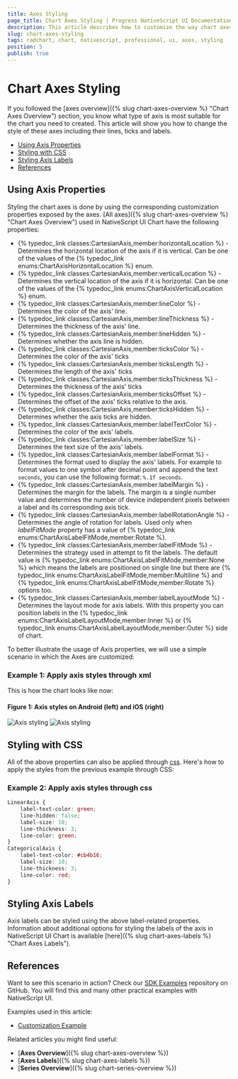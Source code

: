 ```yaml
---
title: Axes Styling
page_title: Chart Axes Styling | Progress NativeScript UI Documentation
description: This article describes how to customize the way chart axes look.
slug: chart-axes-styling
tags: radchart, chart, nativescript, professional, ui, axes, styling
position: 5
publish: true
---
```


# Chart Axes Styling

If you followed the [axes overview]({% slug chart-axes-overview %} "Chart Axes Overview") section, you know what type of axis is most suitable for the chart you need to created. This article will show you how to change the style of these axes including their lines, ticks and labels.

* [Using Axis Properties](#using-axis-properties)
* [Styling with CSS](#styling-with-css)
* [Styling Axis Labels](#styling-axis-labels)
* [References](#references)

## Using Axis Properties

Styling the chart axes is done by using the corresponding customization properties exposed by the axes. [All axes]({% slug chart-axes-overview %} "Chart Axes Overview") used in NativeScript UI Chart have the following properties:

* {% typedoc_link classes:CartesianAxis,member:horizontalLocation %} - Determines the horizontal location of the axis if it is vertical. Can be one of the values of the {% typedoc_link enums:ChartAxisHorizontalLocation %} enum.
* {% typedoc_link classes:CartesianAxis,member:verticalLocation %} - Determines the vertical location of the axis if it is horizontal. Can be one of the values of the {% typedoc_link enums:ChartAxisVerticalLocation %} enum.
* {% typedoc_link classes:CartesianAxis,member:lineColor %} - Determines the color of the axis' line.
* {% typedoc_link classes:CartesianAxis,member:lineThickness %} - Determines the thickness of the axis' line.
* {% typedoc_link classes:CartesianAxis,member:lineHidden %} - Determines whether the axis line is hidden.
* {% typedoc_link classes:CartesianAxis,member:ticksColor %} - Determines the color of the axis' ticks
* {% typedoc_link classes:CartesianAxis,member:ticksLength %} - Determines the length of the axis' ticks
* {% typedoc_link classes:CartesianAxis,member:ticksThickness %} - Determines the thickness of the axis' ticks
* {% typedoc_link classes:CartesianAxis,member:ticksOffset %} - Determines the offset of the axis' ticks relative to the axis.
* {% typedoc_link classes:CartesianAxis,member:ticksHidden %} - Determines whether the axis ticks are hidden.
* {% typedoc_link classes:CartesianAxis,member:labelTextColor %} - Determines the color of the axis' labels.
* {% typedoc_link classes:CartesianAxis,member:labelSize %} - Determines the text size of the axis' labels.
* {% typedoc_link classes:CartesianAxis,member:labelFormat %} - Determines the format used to display the axis' labels. For example to format values to one symbol after decimal point and append the text `seconds`, you can use the following format: `%.1f seconds`.
* {% typedoc_link classes:CartesianAxis,member:labelMargin %} - Determines the margin for the labels. The margin is a single number value and determines the number of device independent pixels between a label and its corresponding axis tick.
* {% typedoc_link classes:CartesianAxis,member:labelRotationAngle %} - Determines the angle of rotation for labels. Used only when *labelFitMode* property has a value of {% typedoc_link enums:ChartAxisLabelFitMode,member:Rotate %}.
* {% typedoc_link classes:CartesianAxis,member:labelFitMode %} - Determines the strategy used in attempt to fit the labels. The default value is {% typedoc_link enums:ChartAxisLabelFitMode,member:None %} which means the labels are positioned on single line but there are {% typedoc_link enums:ChartAxisLabelFitMode,member:Multiline %} and {% typedoc_link enums:ChartAxisLabelFitMode,member:Rotate %} options too.
* {% typedoc_link classes:CartesianAxis,member:labelLayoutMode %} - Determines the layout mode for axis labels. With this property you can position labels in the {% typedoc_link enums:ChartAxisLabelLayoutMode,member:Inner %} or {% typedoc_link enums:ChartAxisLabelLayoutMode,member:Outer %} side of chart.

To better illustrate the usage of Axis properties, we will use a simple scenario in which the Axes are customized:

### Example 1: Apply axis styles through xml

<snippet id='axis-styling'/>

This is how the chart looks like now:

#### Figure 1: Axis styles on Android (left) and iOS (right)

![Axis styling](../../../img/ns_ui//axis_styling_android.png "Android") ![Axis styling](../../../img/ns_ui//axis_styling_ios.png "iOS")

## Styling with CSS

All of the above properties can also be applied through [css](https://docs.nativescript.org/ui/styling). Here's how to apply the styles from the previous example through CSS:

### Example 2: Apply axis styles through css

``` CSS
LinearAxis {
    label-text-color: green;
    line-hidden: false;
    label-size: 10;
    line-thickness: 3;
    line-color: green;
}
CategoricalAxis {
    label-text-color: #cb4b16;
    label-size: 10;
    line-thickness: 3;
    line-color: red;
}
```

## Styling Axis Labels

Axis labels can be styled using the above label-related properties. Information about additional options for styling the labels of the axis in NativeScript UI Chart is available [here]({% slug chart-axes-labels %} "Chart Axes Labels").

## References

Want to see this scenario in action?
Check our [SDK Examples](https://github.com/NativeScript/nativescript-ui-samples) repository on GitHub. You will find this and many other practical examples with NativeScript UI.

Examples used in this article:

* [Customization Example](https://github.com/NativeScript/nativescript-ui-samples/tree/master/chart/app/examples/axes/customization)

Related articles you might find useful:

* [**Axes Overview**]({% slug chart-axes-overview %})
* [**Axes Labels**]({% slug chart-axes-labels %})
* [**Series Overview**]({% slug chart-series-overview %})
